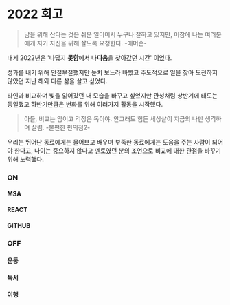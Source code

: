 # 2022 회고
> 남을 위해 산다는 것은 쉬운 일이어서 누구나 잘하고 있지만, 이참에 나는 여러분에게 자기 자신을 위해 살도록 요청한다. 
> -에머슨-

내게 2022년은 '나답지 **못함**에서 나**다움**을 찾아갔던 시간' 이었다. 

성과를 내기 위해 안절부절했지만 눈치 보느라 바빴고 주도적으로 일을 찾아 도전하지 않았던 지난 해와 다른 삶을 살고 싶었다.


타인과 비교하며 빛을 잃어갔던 내 모습을 바꾸고 싶었지만 관성처럼 상반기에 태도는 동일했고 하반기만큼은 변화를 위해 여러가지 활동을 시작했다. 

> 아들, 비교는 암이고 걱정은 독이야. 안그래도 힘든 세상살이 지금의 나만 생각하며 살렴. 
> -불편한 편의점2-

우리는 뛰어난 동료에게는 물어보고 배우며 부족한 동료에게는 도움을 주는 사람이 되어야 한다고, 나이는 중요하지 않다고 멘토였던 분의 조언으로 비교에 대한 관점을 바꾸기 위해 노력했다.

### ON

#### MSA

#### REACT

#### GITHUB

### OFF

#### 운동

#### 독서

#### 여행
